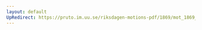 ```yaml
---
layout: default
UpRedirect: https://pruto.im.uu.se/riksdagen-motions-pdf/1869/mot_1869__ak__151/mot_1869__ak__151-004.pdf
---
```

